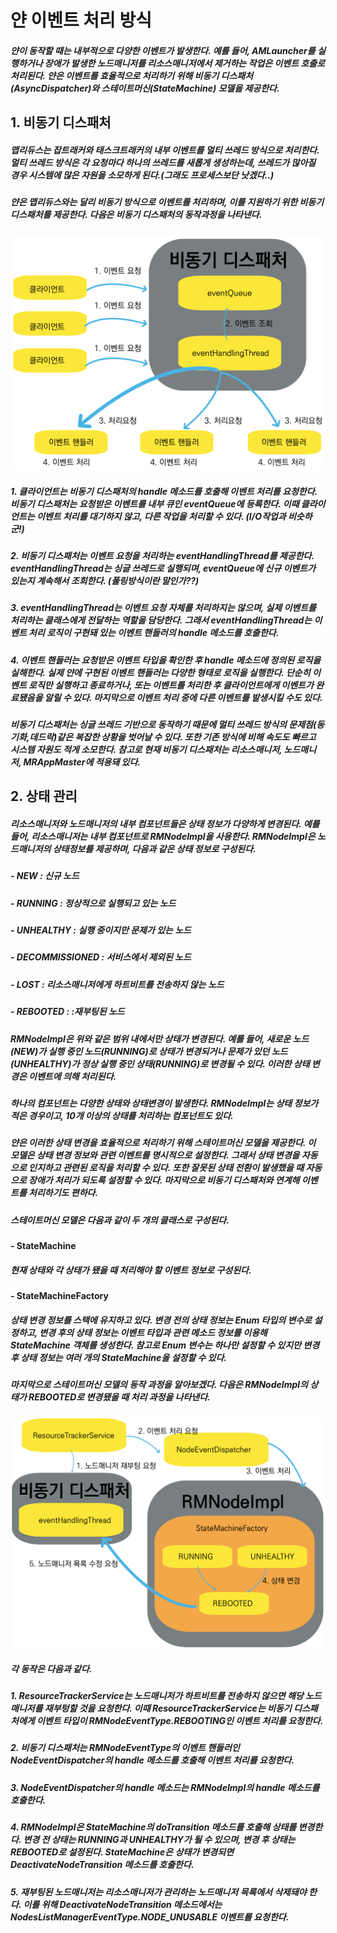 # 얀 이벤트 처리 방식
##### 얀이 동작할 때는 내부적으로 다양한 이벤트가 발생한다. 예를 들어, AMLauncher를 실행하거나 장애가 발생한 노드매니저를 리소스매니저에서 제거하는 작업은 이벤트 호출로 처리된다. 얀은 이벤트를 효율적으로 처리하기 위해 비동기 디스패처(AsyncDispatcher)와 스테이트머신(StateMachine) 모델을 제공한다.


## 1. 비동기 디스패처
##### 맵리듀스는 잡트래커와 태스크트래커의 내부 이벤트를 멀티 쓰레드 방식으로 처리한다. 멀티 쓰레드 방식은 각 요청마다 하나의 쓰레드를 새롭게 생성하는데, 쓰레드가 많아질 경우 시스템에 많은 자원을 소모하게 된다.(그래도 프로세스보단 낫겠다..)

##### 얀은 맵리듀스와는 달리 비동기 방식으로 이벤트를 처리하며, 이를 지원하기 위한 비동기 디스패처를 제공한다. 다음은 비동기 디스패처의 동작과정을 나타낸다.
![비동기 디스패처 동작 과정](https://github.com/googolhkl/TIL/blob/master/hadoop2/yarn/architecture/event_processing/AsyncDispatcher.png)

##### 1. 클라이언트는 비동기 디스패처의 handle 메소드를 호출해 이벤트 처리를 요청한다. 비동기 디스패처는 요청받은 이벤트를 내부 큐인 eventQueue에 등록한다. 이때 클라이언트는 이벤트 처리를 대기하지 않고, 다른 작업을 처리할 수 있다. (I/O작업과 비슷하군!)
##### 2. 비동기 디스패처는 이벤트 요청을 처리하는 eventHandlingThread를 제공한다. eventHandlingThread는 싱글 쓰레드로 실행되며, eventQueue에 신규 이벤트가 있는지 계속해서 조회한다. (폴링방식이란 말인가??)
##### 3. eventHandlingThread는 이벤트 요청 자체를 처리하지는 않으며, 실제 이벤트를 처리하는 클래스에게 전달하는 역할을 담당한다. 그래서 eventHandlingThread는 이벤트 처리 로직이 구현돼 있는 이벤트 핸들러의 handle 메소드를 호출한다.
##### 4. 이벤트 핸들러는 요청받은 이벤트 타입을 확인한 후 handle 메소드에 정의된 로직을 실해한다. 실제 얀에 구현된 이벤트 핸들러는 다양한 형태로 로직을 실행한다. 단순히 이벤트 로직만 실행하고 종료하거나, 또는 이벤트를 처리한 후 클라이언트에게 이벤트가 완료됐음을 알릴 수 있다. 마지막으로 이벤트 처리 중에 다른 이벤트를 발생시킬 수도 있다.

##### 비동기 디스패처는 싱글 쓰레드 기반으로 동작하기 때문에 멀티 쓰레드 방식의 문제점(동기화,데드락)같은 복잡한 상황을 벗어날 수 있다. 또한 기존 방식에 비해 속도도 빠르고 시스템 자원도 적게 소모한다. 참고로 현재 비동기 디스패처는 리소스매니저, 노드매니저, MRAppMaster에 적용돼 있다.

## 2. 상태 관리
##### 리소스매니저와 노드매니저의 내부 컴포넌트들은 상태 정보가 다양하게 변경된다. 예를 들어, 리소스매니저는 내부 컴포넌트로 RMNodeImpl을 사용한다. RMNodeImpl은 노드매니저의 상태정보를 제공하며, 다음과 같은 상태 정보로 구성된다.
##### - NEW : 신규 노드
##### - RUNNING : 정상적으로 실행되고 있는 노드
##### - UNHEALTHY : 실행 중이지만 문제가 있는 노드
##### - DECOMMISSIONED : 서비스에서 제외된 노드
##### - LOST : 리소스매니저에게 하트비트를 전송하지 않는 노드
##### - REBOOTED : :재부팅된 노드

##### RMNodeImpl은 위와 같은 범위 내에서만 상태가 변경된다. 예를 들어, 새로운 노드(NEW)가 실행 중인 노드(RUNNING)로 상태가 변경되거나 문제가 있던 노드(UNHEALTHY)가 정상 실행 중인 상태(RUNNING)로 변경될 수 있다. 이러한 상태 변경은 이벤트에 의해 처리된다. 
##### 하나의 컴포넌트는 다양한 상태와 상태변경이 발생한다. RMNodeImpl는 상태 정보가 적은 경우이고, 10개 이상의 상태를 처리하는 컴포넌트도 있다.

##### 얀은 이러한 상태 변경을 효율적으로 처리하기 위해 스테이트머신 모델을 제공한다. 이 모델은 상태 변경 정보와 관련 이벤트를 명시적으로 설정한다. 그래서 상태 변경을 자동으로 인지하고 관련된 로직을 처리할 수 있다. 또한 잘못된 상태 전환이 발생했을 때 자동으로 장애가 처리가 되도록 설정할 수 있다. 마지막으로 비동기 디스패처와 연계해 이벤트를 처리하기도 편하다.

##### 스테이트머신 모델은 다음과 같이 두 개의 클래스로 구성된다.

#### - StateMachine
##### 현재 상태와 각 상태가 됐을 때 처리해야 할 이벤트 정보로 구성된다.
#### - StateMachineFactory
##### 상태 변경 정보를 스택에 유지하고 있다. 변경 전의 상태 정보는 Enum 타입의 변수로 설정하고, 변경 후의 상태 정보는 이벤트 타입과 관련 메소드 정보를 이용해 StateMachine 객체를 생성한다. 참고로 Enum 변수는 하나만 설정할 수 있지만 변경 후 상태 정보는 여러 개의 StateMachine을 설정할 수 있다.

##### 마지막으로 스테이트머신 모델의 동작 과정을 알아보겠다. 다음은 RMNodeImpl의 상태가 REBOOTED로 변경됐을 때 처리 과정을 나타낸다.
![스테이트머신 동작 과정](https://github.com/googolhkl/TIL/blob/master/hadoop2/yarn/architecture/event_processing/StateMachine.png)

##### 각 동작은 다음과 같다.
##### 1. ResourceTrackerService는 노드매니저가 하트비트를 전송하지 않으면 해당 노드매니저를 재부텅할 것을 요청한다. 이때 ResourceTrackerService는 비동기 디스패처에게 이벤트 타입이 RMNodeEventType.REBOOTING인 이벤트 처리를 요청한다.
##### 2. 비동기 디스패처는 RMNodeEventType의 이벤트 핸들러인 NodeEventDispatcher의 handle 메소드를 호출해 이벤트 처리를 요청한다.
##### 3. NodeEventDispatcher의 handle 메소드는 RMNodeImpl의 handle 메소드를 호출한다.
##### 4. RMNodeImpl은 StateMachine의 doTransition 메소드를 호출해 상태를 변경한다. 변경 전 상태는 RUNNING과 UNHEALTHY가 될 수 있으며, 변경 후 상태는 REBOOTED로 설정된다. StateMachine은 상태가 변경되면 DeactivateNodeTransition 메소드를 호출한다.
##### 5. 재부팅된 노드매니저는 리소스매니저가 관리하는 노드매니저 목록에서 삭제돼야 한다. 이를 위해 DeactivateNodeTransition 메소드에서는 NodesListManagerEventType.NODE_UNUSABLE 이벤트를 요청한다.
